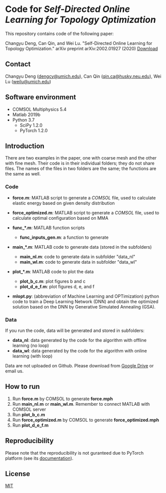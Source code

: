 # Code for _Self-Directed Online Learning for Topology Optimization_
This repository contains code of the following paper:

Changyu Deng, Can Qin, and Wei Lu. "Self-Directed Online Learning for Topology Optimization." arXiv preprint arXiv:2002.01927 (2020) [Download](https://arxiv.org/pdf/2002.01927.pdf) 

## Contact
Changyu Deng (dengcy@umich.edu), Can Qin (qin.ca@husky.neu.edu), Wei Lu (weilu@umich.edu)

## Software environment
* COMSOL Multiphysics 5.4
* Matlab 2019b
* Python 3.7
  * SciPy 1.2.0
  * PyTorch 1.2.0

## Introduction
There are two examples in the paper, one with coarse mesh and the other with fine mesh. Their code is in their individual folders; they do not share files. The names of the files in two folders are the same; the functions are the same as well.

### Code
* <strong>force.m</strong>: MATLAB script to generate a _COMSOL_ file, used to calculate elastic energy based on given density distribution
* <strong>force_optimized.m</strong>: MATLAB script to generate a _COMSOL_ file, used to calculate optimal configuration based on MMA

* <strong>func_*.m</strong>: MATLAB function scripts
	* <strong>func_inputs_gen.m</strong>: a function to generate
  
* <strong>main_*.m</strong>: MATLAB code to generate data (stored in the subfolders)
	* <strong>main_nl.m</strong>: code to generate data in subfolder "data_nl"
	* <strong>main_wl.m</strong>: code to generate data in subfolder "data_wl"

* <strong>plot_*.m</strong>: MATLAB code to plot the data
	* <strong>plot_b_c.m</strong>: plot figures b and c
	* <strong>plot_d_e_f.m</strong>: plot figures d, e, and f
  
* <strong>mlopt.py</strong>: (abbreviation of Machine Learning and OPTimization) python code to train a Deep Learning Network (DNN) and obtain the optimized solution based on the DNN by Generative Simulated Annealing (GSA).

### Data
If you run the code, data will be generated and stored in subfolders:
* <strong>data_nl</strong>: data generated by the code for the algorithm with offline learning (no loop)
* <strong>data_wl</strong>: data generated by the code for the algorithm with online learning (with loop)   


Data are not uploaded on Github. Please download from [Google Drive](https://drive.google.com/drive/folders/1f6Xrd9e-RAUsh9vqIqUXbEw8F1_2Qg_5?usp=sharing) or email us.

## How to run

1. Run __force.m__ by COMSOL to generate __force.mph__
2. Run __main_nl.m__ or __main_wl.m__. Remember to connect MATLAB with COMSOL server
3. Run __plot_b_c.m__
4. Run __force_optimized.m__ by COMSOL to generate __force_optimized.mph__
5. Run __plot_d_e_f.m__

## Reproducibility
Please note that the reproducibility is not guranteed due to PyTorch platform (see its [documentation](https://pytorch.org/docs/stable/notes/randomness.html#reproducibility)).

## License
[MIT](https://choosealicense.com/licenses/mit/)